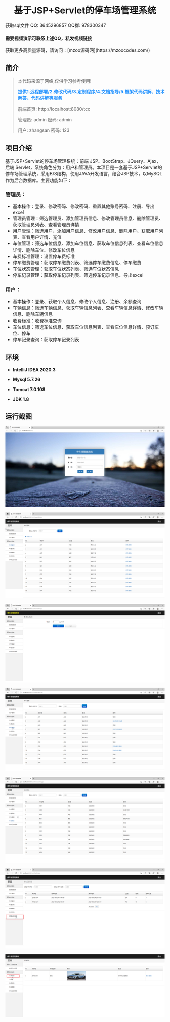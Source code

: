 <p><h1 align="center">基于JSP+Servlet的停车场管理系统</h1></p>

<p> 获取sql文件 QQ: 3645296857 QQ群: 978300347 </p>
<h4> 需要视频演示可联系上述QQ，私发视频链接 </h4>
<p> 获取更多高质量源码，请访问：[mzoo源码网](https://mzoocodes.com/)</p>

## 简介

> 本代码来源于网络,仅供学习参考使用!
>
> <b style="color: dodgerblue"> 提供1.远程部署/2.修改代码/3.定制程序/4.文档指导/5.框架代码讲解、技术解答、代码讲解等服务 </b>
>
> 前端首页: http://localhost:8080/tcc
>
> 管理员: admin 密码: admin
>
> 用户: zhangsan 密码: 123
> 

## 项目介绍

基于JSP+Servlet的停车场管理系统：前端 JSP、BootStrap、JQuery、Ajax，后端 Servlet，系统角色分为：用户和管理员。本项目是一套基于JSP+Servlet的停车场管理系统，采用B/S结构，使用JAVA开发语言，结合JSP技术，以MySQL作为后台数据库。主要功能如下：

### 管理员：

- 基本操作：登录、修改密码、修改密码、重置其他账号密码、注册、导出excel
- 管理员管理：筛选管理员、添加管理员信息、修改管理员信息、删除管理员、获取管理员列表、查看管理员详情
- 用户管理：筛选用户、添加用户信息、修改用户信息、删除用户、获取用户列表、查看用户详情、充值
- 车位管理：筛选车位信息、添加车位信息、获取车位信息列表、查看车位信息详情、删除车位、修改车位信息
- 车费标准管理：设置停车费标准
- 停车缴费管理：获取停车缴费列表、筛选停车缴费信息、停车缴费
- 车位状态管理：获取车位状态列表、筛选车位状态信息
- 停车记录管理：获取停车记录列表、筛选停车记录信息、导出excel

### 用户：

- 基本操作：登录、获取个人信息、修改个人信息、注册、余额查询
- 车辆信息：筛选车辆信息、获取车辆信息列表、查看车辆信息详情、修改车辆信息、删除车辆信息
- 收费标准：收费标准查询
- 车位信息：筛选车位信息、获取车位信息列表、查看车位信息详情、预订车位、停车
- 停车记录查询：获取停车记录列表

## 环境

- <b>IntelliJ IDEA 2020.3</b>

- <b>Mysql 5.7.26</b>

- <b>Tomcat 7.0.108</b>

- <b>JDK 1.8</b>


## 运行截图
![](screenshot/1.png)

![](screenshot/2.png)

![](screenshot/3.png)

![](screenshot/4.png)

![](screenshot/5.png)

![](screenshot/6.png)

![](screenshot/7.png)
